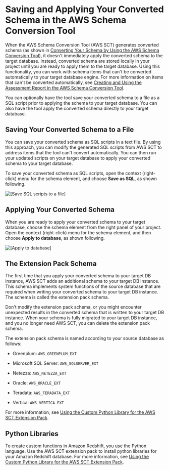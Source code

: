 # Saving and Applying Your Converted Schema in the AWS Schema Conversion Tool<a name="CHAP_SchemaConversionTool.DW.SaveAndApply"></a>

When the AWS Schema Conversion Tool \(AWS SCT\) generates converted schema \(as shown in [Converting Your Schema by Using the AWS Schema Conversion Tool](CHAP_SchemaConversionTool.DW.Convert.md)\), it doesn't immediately apply the converted schema to the target database\. Instead, converted schema are stored locally in your project until you are ready to apply them to the target database\. Using this functionality, you can work with schema items that can't be converted automatically to your target database engine\. For more information on items that can't be converted automatically, see [Creating and Using the Assessment Report in the AWS Schema Conversion Tool](CHAP_SchemaConversionTool.DW.AssessmentReport.md)\. 

You can optionally have the tool save your converted schema to a file as a SQL script prior to applying the schema to your target database\. You can also have the tool apply the converted schema directly to your target database\. 

## Saving Your Converted Schema to a File<a name="CHAP_SchemaConversionTool.DW.Saving"></a>

You can save your converted schema as SQL scripts in a text file\. By using this approach, you can modify the generated SQL scripts from AWS SCT to address items that the tool can't convert automatically\. You can then run your updated scripts on your target database to apply your converted schema to your target database\. 

To save your converted schema as SQL scripts, open the context \(right\-click\) menu for the schema element, and choose **Save as SQL**, as shown following\. 

![\[Save SQL scripts to a file\]](http://docs.aws.amazon.com/SchemaConversionTool/latest/userguide/images/save_as_file.png)

## Applying Your Converted Schema<a name="CHAP_SchemaConversionTool.DW.Applying"></a>

When you are ready to apply your converted schema to your target database, choose the schema element from the right panel of your project\. Open the context \(right\-click\) menu for the schema element, and then choose **Apply to database**, as shown following\. 

![\[Apply to database\]](http://docs.aws.amazon.com/SchemaConversionTool/latest/userguide/images/write_to_database.png)

## The Extension Pack Schema<a name="CHAP_SchemaConversionTool.DW.SaveAndApply.Ext"></a>

The first time that you apply your converted schema to your target DB instance, AWS SCT adds an additional schema to your target DB instance\. This schema implements system functions of the source database that are required when writing your converted schema to your target DB instance\. The schema is called the extension pack schema\. 

Don't modify the extension pack schema, or you might encounter unexpected results in the converted schema that is written to your target DB instance\. When your schema is fully migrated to your target DB instance, and you no longer need AWS SCT, you can delete the extension pack schema\. 

The extension pack schema is named according to your source database as follows: 

+ Greenplum: `AWS_GREENPLUM_EXT`

+ Microsoft SQL Server: `AWS_SQLSERVER_EXT`

+ Netezza: `AWS_NETEZZA_EXT`

+ Oracle: `AWS_ORACLE_EXT`

+ Teradata: `AWS_TERADATA_EXT`

+ Vertica: `AWS_VERTICA_EXT`

For more information, see [ Using the Custom Python Library for the AWS SCT Extension Pack](CHAP_ExtensionPack.md#CHAP_SchemaConversionTool.ExtensionPack.DW)\. 

## Python Libraries<a name="CHAP_SchemaConversionTool.DW.SaveAndApply.Py"></a>

To create custom functions in Amazon Redshift, you use the Python language\. Use the AWS SCT extension pack to install python libraries for your Amazon Redshift database\. For more information, see [ Using the Custom Python Library for the AWS SCT Extension Pack](CHAP_ExtensionPack.md#CHAP_SchemaConversionTool.ExtensionPack.DW)\. 